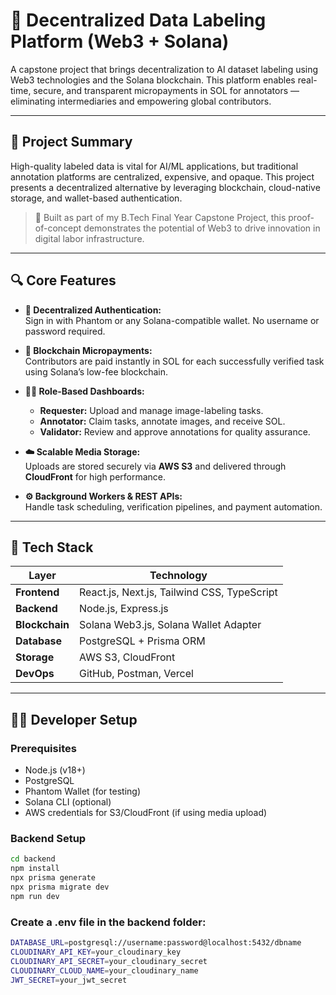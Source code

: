 # 🧠 Decentralized Data Labeling Platform (Web3 + Solana)

A capstone project that brings decentralization to AI dataset labeling using Web3 technologies and the Solana blockchain. This platform enables real-time, secure, and transparent micropayments in SOL for annotators — eliminating intermediaries and empowering global contributors.

---

## 🚀 Project Summary

High-quality labeled data is vital for AI/ML applications, but traditional annotation platforms are centralized, expensive, and opaque. This project presents a decentralized alternative by leveraging blockchain, cloud-native storage, and wallet-based authentication.

> 🎯 Built as part of my B.Tech Final Year Capstone Project, this proof-of-concept demonstrates the potential of Web3 to drive innovation in digital labor infrastructure.

---

## 🔍 Core Features

- **🔐 Decentralized Authentication:**  
  Sign in with Phantom or any Solana-compatible wallet. No username or password required.

- **💸 Blockchain Micropayments:**  
  Contributors are paid instantly in SOL for each successfully verified task using Solana’s low-fee blockchain.

- **🧑‍💼 Role-Based Dashboards:**  
  - **Requester:** Upload and manage image-labeling tasks.
  - **Annotator:** Claim tasks, annotate images, and receive SOL.
  - **Validator:** Review and approve annotations for quality assurance.

- **☁️ Scalable Media Storage:**  
  Uploads are stored securely via **AWS S3** and delivered through **CloudFront** for high performance.

- **⚙️ Background Workers & REST APIs:**  
  Handle task scheduling, verification pipelines, and payment automation.

---

## 🧱 Tech Stack

| Layer        | Technology |
|--------------|------------|
| **Frontend** | React.js, Next.js, Tailwind CSS, TypeScript |
| **Backend**  | Node.js, Express.js |
| **Blockchain** | Solana Web3.js, Solana Wallet Adapter |
| **Database** | PostgreSQL + Prisma ORM |
| **Storage**  | AWS S3, CloudFront |
| **DevOps**   | GitHub, Postman, Vercel |

---

## 🧑‍💻 Developer Setup

### Prerequisites

- Node.js (v18+)
- PostgreSQL
- Phantom Wallet (for testing)
- Solana CLI (optional)
- AWS credentials for S3/CloudFront (if using media upload)

### Backend Setup

```bash
cd backend
npm install
npx prisma generate
npx prisma migrate dev
npm run dev
```
### Create a .env file in the backend folder:

```bash
DATABASE_URL=postgresql://username:password@localhost:5432/dbname
CLOUDINARY_API_KEY=your_cloudinary_key
CLOUDINARY_API_SECRET=your_cloudinary_secret
CLOUDINARY_CLOUD_NAME=your_cloudinary_name
JWT_SECRET=your_jwt_secret

